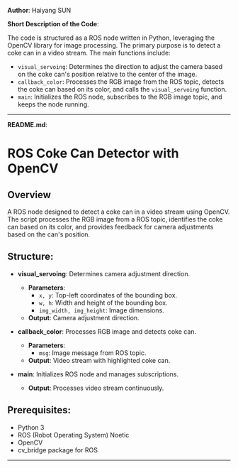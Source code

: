 **Author**: Haiyang SUN

**Short Description of the Code**:

The code is structured as a ROS node written in Python, leveraging the OpenCV library for image processing. The primary purpose is to detect a coke can in a video stream. The main functions include:

- `visual_servoing`: Determines the direction to adjust the camera based on the coke can's position relative to the center of the image.
- `callback_color`: Processes the RGB image from the ROS topic, detects the coke can based on its color, and calls the `visual_servoing` function.
- `main`: Initializes the ROS node, subscribes to the RGB image topic, and keeps the node running.

---

**README.md**:

# ROS Coke Can Detector with OpenCV

## Overview
A ROS node designed to detect a coke can in a video stream using OpenCV. The script processes the RGB image from a ROS topic, identifies the coke can based on its color, and provides feedback for camera adjustments based on the can's position.

## Structure:
- **visual_servoing**: Determines camera adjustment direction.
  - **Parameters**:
    - `x, y`: Top-left coordinates of the bounding box.
    - `w, h`: Width and height of the bounding box.
    - `img_width, img_height`: Image dimensions.
  - **Output**: Camera adjustment direction.
  
- **callback_color**: Processes RGB image and detects coke can.
  - **Parameters**:
    - `msg`: Image message from ROS topic.
  - **Output**: Video stream with highlighted coke can.

- **main**: Initializes ROS node and manages subscriptions.
  - **Output**: Processes video stream continuously.

## Prerequisites:
- Python 3
- ROS (Robot Operating System) Noetic
- OpenCV
- cv_bridge package for ROS

---
